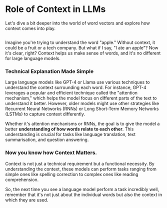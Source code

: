 # Role of Context in LLMs

Let's dive a bit deeper into the world of word vectors and explore how context comes into play.

<figure><img src="https://lh7-us.googleusercontent.com/EvfCUbfK_6pq4fESccxg02JZ21d00I_foFoXMKsOTeqIf-_SLkTLs65U6yCR8YG1JICjH-NOSAxN02f1Scl7Xq3g3M0f5dYIbbqecmTh7Wc4GZMCdTp84aflWV_T4fJbE648B_s_c0k_6blYUc2RZNc" alt=""><figcaption></figcaption></figure>

Imagine you're trying to understand the word "apple." Without context, it could be a fruit or a tech company. But what if I say, "I ate an apple"? Now it's clear, right? Context helps us make sense of words, and it's no different for large language models.

### Technical Explanation Made Simple

Large language models like GPT-4 or Llama use various techniques to understand the context surrounding each word. For instance, GPT-4 leverages a popular and efficient technique called the "attention mechanism," which helps the model focus on different parts of the text to understand it better. However, older models might use other strategies like Recurrent Neural Networks (RNNs) or Long Short-Term Memory Networks (LSTMs) to capture context differently.

Whether it's attention mechanisms or RNNs, the goal is to give the model a better **understanding of how words relate to each other**. This understanding is crucial for tasks like language translation, text summarisation, and question answering.

### &#x20;Now you know how Context Matters.

Context is not just a technical requirement but a functional necessity. By understanding the context, these models can perform tasks ranging from simple ones like spelling correction to complex ones like reading comprehension.

So, the next time you see a language model perform a task incredibly well, remember that it's not just about the individual words but also the context in which they are used.
